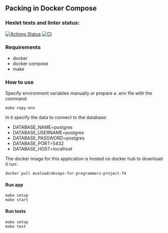 ## Packing in Docker Compose

### Hexlet tests and linter status:
[![Actions Status](https://github.com/mvaload/devops-for-programmers-project-74/workflows/hexlet-check/badge.svg)](https://github.com/mvaload/devops-for-programmers-project-74/actions)
[![CI](https://github.com/mvaload/devops-for-programmers-project-74/actions/workflows/push.yml/badge.svg)](https://github.com/mvaload/devops-for-programmers-project-74/actions/workflows/push.yml)


### Requirements

* docker
* docker compose
* make

### How to use

Specify environment variables manually or prepare a .env file with the command:

```
make copy-env
```

In it specify the data to connect to the database:

- DATABASE_NAME=postgres
- DATABASE_USERNAME=postgres
- DATABASE_PASSWORD=postgres
- DATABASE_PORT=5432
- DATABASE_HOST=localhost


The docker image for this application is hosted on docker hub to download it run:

```
docker pull mvaload/devops-for-programmers-project-74
```

#### Run app
```
make setup
make start
```
#### Run tests
```
make setup
make test
```